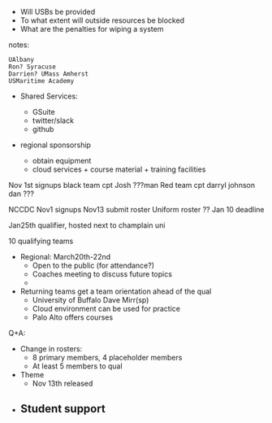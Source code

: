 - Will USBs be provided
- To what extent will outside resources be blocked
- What are the penalties for wiping a system

notes:

    UAlbany
    Ron? Syracuse
    Darrien? UMass Amherst
    USMaritime Academy

- Shared Services:
  - GSuite
  - twitter/slack
  - github

- regional sponsorship
  - obtain equipment
  - cloud services + course material + training facilities

Nov 1st signups
black team cpt Josh ???man
Red team cpt darryl johnson
dan ???

NCCDC Nov1 signups
Nov13 submit roster
Uniform roster ??
Jan 10 deadline


Jan25th qualifier, hosted next to champlain uni

10 qualifying teams
- Regional: March20th-22nd
  - Open to the public (for attendance?)
  - Coaches meeting to discuss future topics
  - 
- Returning teams get a team orientation ahead of the qual
  - University of Buffalo Dave Mirr(sp)
  - Cloud environment can be used for practice
  - Palo Alto offers courses

Q+A:
- Change in rosters:
  - 8 primary members, 4 placeholder members
  - At least 5 members to qual
- Theme
  - Nov 13th released
- Student support
  - 



  
